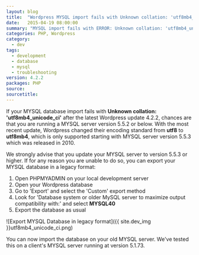 ```yaml
---
layout: blog
title:  "Wordpress MYSQL import fails with Unknown collation: 'utf8mb4_unicode_ci'"
date:   2015-04-19 08:00:00
summary: "MYSQL import fails with ERROR: Unknown collation: 'utf8mb4_unicode_ci'"
categories: PHP, Wordpress
category:
  - dev
tags:
  - development
  - database
  - mysql
  - troubleshooting
version: 4.2.2
packages: PHP
source:
sourcetitle:
---
```


If your MYSQL database import fails with **Unknown collation: 'utf8mb4_unicode_ci'** after the latest Wordpress update 4.2.2, chances are that you are running a MYSQL server version 5.5.2 or below. With the most recent update, Wordpress changed their encoding standard from **utf8** to **utf8mb4**, which is only supported starting with MYSQL server version 5.5.3 which was released in 2010.

We strongly advise that you update your MYSQL server to version 5.5.3 or higher. If for any reason you are unable to do so, you can export your MYSQL database in a legacy format:

1. Open PHPMYADMIN on your local development server
2. Open your Wordpress database
3. Go to 'Export' and select the 'Custom' export method
4. Look for 'Database system or older MySQL server to maximize output compatibility with:' and select **MYSQL40**
5. Export the database as usual

![Export MYSQL Database in legacy format]({{ site.dev_img }}utf8mb4_unicode_ci.png)

You can now import the database on your old MYSQL server. We've tested this on a client's MYSQL server running at version 5.1.73.
